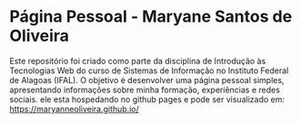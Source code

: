 <h1>Página Pessoal - Maryane Santos de Oliveira</h1>

Este repositório foi criado como parte da disciplina de Introdução às Tecnologias Web do curso de Sistemas de Informação no Instituto Federal de Alagoas (IFAL). O objetivo é desenvolver uma página pessoal simples, apresentando informações sobre minha formação, experiências e redes sociais.
ele esta hospedando no github pages e pode ser visualizado em: https://maryanneoliveira.github.io/
